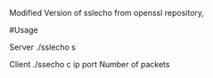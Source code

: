 Modified Version of sslecho from openssl repository, 

#Usage

Server ./sslecho s

Client ./ssecho c ip port Number of packets